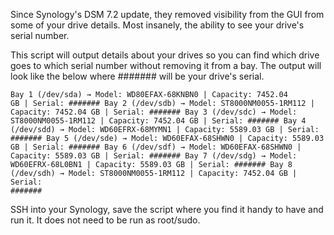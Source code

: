 Since Synology's DSM 7.2 update, they removed visibility from the GUI from some of your drive details.  Most insanely, the ability to see your drive's serial number.

This script will output details about your drives so you can find which drive goes to which serial number without removing it from a bay.  The output will look like
the below where ####### will be your drive's serial.

<code>Bay 1 (/dev/sda) → Model: WD80EFAX-68KNBN0 | Capacity: 7452.04 GB | Serial: #######
Bay 2 (/dev/sdb) → Model: ST8000NM0055-1RM112 | Capacity: 7452.04 GB | Serial: #######
Bay 3 (/dev/sdc) → Model: ST8000NM0055-1RM112 | Capacity: 7452.04 GB | Serial: #######
Bay 4 (/dev/sdd) → Model: WD60EFRX-68MYMN1 | Capacity: 5589.03 GB | Serial: #######
Bay 5 (/dev/sde) → Model: WD60EFAX-68SHWN0 | Capacity: 5589.03 GB | Serial: #######
Bay 6 (/dev/sdf) → Model: WD60EFAX-68SHWN0 | Capacity: 5589.03 GB | Serial: #######
Bay 7 (/dev/sdg) → Model: WD60EFRX-68L0BN1 | Capacity: 5589.03 GB | Serial: #######
Bay 8 (/dev/sdh) → Model: ST8000NM0055-1RM112 | Capacity: 7452.04 GB | Serial: #######</code>

SSH into your Synology, save the script where you find it handy to have and run it.  It does not need to be run as root/sudo.
